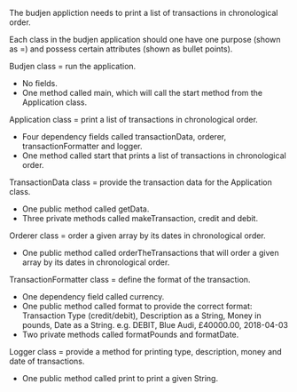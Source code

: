 The budjen appliction needs to print a list of transactions in chronological order.

Each class in the budjen application should one have one purpose (shown as =) and possess certain attributes (shown as bullet points).

Budjen class = run the application.
- No fields.
- One method called main, which will call the start method from the Application class.

Application class = print a list of transactions in chronological order.
- Four dependency fields called transactionData, orderer, transactionFormatter and logger.
- One method called start that prints a list of transactions in chronological order.

TransactionData class = provide the transaction data for the Application class.
- One public method called getData.
- Three private methods called makeTransaction, credit and debit.

Orderer class = order a given array by its dates in chronological order.
- One public method called orderTheTransactions that will order a given array by its dates in chronological order.

TransactionFormatter class = define the format of the transaction.
- One dependency field called currency.
- One public method called format to provide the correct format: Transaction Type (credit/debit), Description as a String, Money in pounds, Date as a String. e.g. DEBIT, Blue Audi, £40000.00, 2018-04-03
- Two private methods called formatPounds and formatDate.

Logger class = provide a method for printing type, description, money and date of transactions.
- One public method called print to print a given String.
